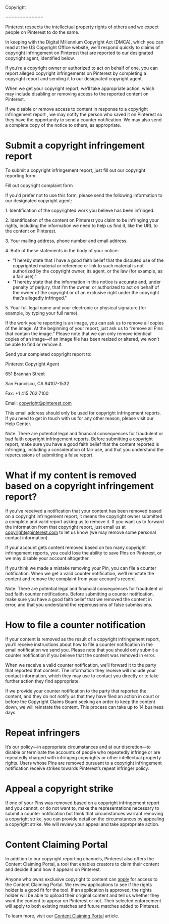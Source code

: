 Copyright


=============

Pinterest respects the intellectual property rights of others and we expect people on Pinterest to do the same.

In keeping with the Digital Millennium Copyright Act (DMCA), which you can read at the US Copyright Office website, we’ll respond quickly to claims of copyright infringement on Pinterest that are reported to our designated copyright agent, identified below.

If you’re a copyright owner or authorized to act on behalf of one, you can report alleged copyright infringements on Pinterest by completing a copyright report and sending it to our designated copyright agent.

When we get your copyright report, we’ll take appropriate action, which may include disabling or removing access to the reported content on Pinterest.

If we disable or remove access to content in response to a copyright infringement report , we may notify the person who saved it on Pinterest so they have the opportunity to send a counter notification. We may also send a complete copy of the notice to others, as appropriate.

Submit a copyright infringement report
======================================

To submit a copyright infringement report, just fill out our copyright reporting form.

Fill out copyright complaint form

If you'd prefer not to use this form, please send the following information to our designated copyright agent:

1\. Identification of the copyrighted work you believe has been infringed.  
  
2\. Identification of the content on Pinterest you claim to be infringing your rights, including the information we need to help us find it, like the URL to the content on Pinterest.  
  
3\. Your mailing address, phone number and email address.  
  
4\. Both of these statements in the body of your notice:

*   "I hereby state that I have a good faith belief that the disputed use of the copyrighted material or reference or link to such material is not authorized by the copyright owner, its agent, or the law (for example, as a fair use)."
*   "I hereby state that the information in this notice is accurate and, under penalty of perjury, that I’m the owner, or authorized to act on behalf of the owner of the copyright or of an exclusive right under the copyright that’s allegedly infringed."

5\. Your full legal name and your electronic or physical signature (for example, by typing your full name).

If the work you’re reporting is an image, you can ask us to remove all copies of the image. At the beginning of your report, just ask us to “remove all Pins that contain the image.” Please note that we can only remove identical copies of an image—if an image file has been resized or altered, we won’t be able to find or remove it.

Send your completed copyright report to:

Pinterest Copyright Agent  
  
651 Brannan Street  
  
San Francisco, CA 94107-1532  
  
Fax: +1 415 762 7100  
  
Email: [copyright@pinterest.com](mailto:copyright@pinterest.com)

This email address should only be used for copyright infringement reports. If you need to get in touch with us for any other reason, please visit our Help Center.

Note: There are potential legal and financial consequences for fraudulent or bad faith copyright infringement reports. Before submitting a copyright report, make sure you have a good faith belief that the content reported is infringing, including a consideration of fair use, and that you understand the repercussions of submitting a false report.

What if my content is removed based on a copyright infringement report?
=======================================================================

If you’ve received a notification that your content has been removed based on a copyright infringement report, it means the copyright owner submitted a complete and valid report asking us to remove it. If you want us to forward the information from that copyright report, just email us at [copyright@pinterest.com](mailto:copyright@pinterest.com) to let us know (we may remove some personal contact information).

If your account gets content removed based on too many copyright infringement reports, you could lose the ability to save Pins on Pinterest, or we may disable your account altogether.

If you think we made a mistake removing your Pin, you can file a counter notification. When we get a valid counter notification, we’ll reinstate the content and remove the complaint from your account's record.

Note: There are potential legal and financial consequences for fraudulent or bad faith counter notifications. Before submitting a counter notification, make sure you have a good faith belief that we removed the content in error, and that you understand the repercussions of false submissions.

How to file a counter notification
==================================

If your content is removed as the result of a copyright infringement report, you’ll receive instructions about how to file a counter notification in the email notification we send you. Please note that you should only submit a counter notification if you believe that the content was removed in error.

When we receive a valid counter notification, we’ll forward it to the party that reported that content. The information they receive will include your contact information, which they may use to contact you directly or to take further action they find appropriate.

If we provide your counter notification to the party that reported the content, and they do not notify us that they have filed an action in court or before the Copyright Claims Board seeking an order to keep the content down, we will reinstate the content. This process can take up to 14 business days.

Repeat infringers
=================

It’s our policy—in appropriate circumstances and at our discretion—to disable or terminate the accounts of people who repeatedly infringe or are repeatedly charged with infringing copyrights or other intellectual property rights. Users whose Pins are removed pursuant to a copyright infringement notification receive strikes towards Pinterest’s repeat infringer policy.

Appeal a copyright strike
=========================

If one of your Pins was removed based on a copyright infringement report and you cannot, or do not want to, make the representations necessary to submit a counter notification but think that circumstances warrant removing a copyright strike, you can provide detail on the circumstances by appealing a copyright strike. We will review your appeal and take appropriate action.

Content Claiming Portal
=======================

In addition to our copyright reporting channels, Pinterest also offers the Content Claiming Portal, a tool that enables creators to claim their content and decide if and how it appears on Pinterest.

Anyone who owns exclusive copyright to content can [apply](https://www.pinterest.com/about/content-claiming/application/) for access to the Content Claiming Portal. We review applications to see if the rights holder is a good fit for the tool. If an application is approved, the rights holder will be able to upload their original content and tell us whether they want the content to appear on Pinterest or not. Their selected enforcement will apply to both existing matches and future matches added to Pinterest.

To learn more, visit our [Content Claiming Portal](https://help.pinterest.com/article/get-started-with-the-content-claiming-portal) article.
